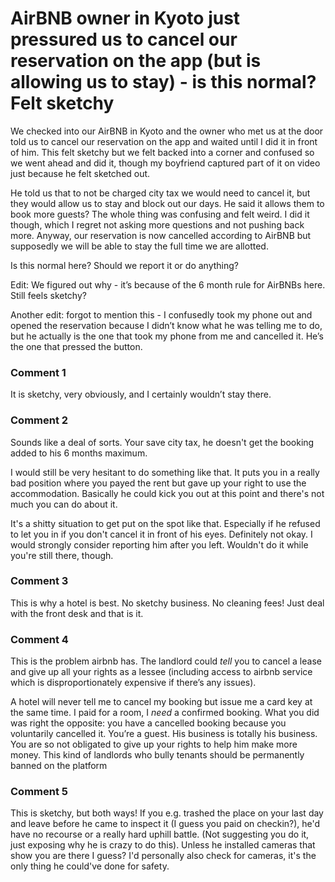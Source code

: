 # AirBNB owner in Kyoto just pressured us to cancel our reservation on the app (but is allowing us to stay) - is this normal? Felt sketchy

We checked into our AirBNB in Kyoto and the owner who met us at the door told us to cancel our reservation on the app and waited until I did it in front of him. This felt sketchy but we felt backed into a corner and confused so we went ahead and did it, though my boyfriend captured part of it on video just because he felt sketched out.

He told us that to not be charged city tax we would need to cancel it, but they would allow us to stay and block out our days. He said it allows them to book more guests? The whole thing was confusing and felt weird. I did it though, which I regret not asking more questions and not pushing back more. Anyway, our reservation is now cancelled according to AirBNB but supposedly we will be able to stay the full time we are allotted.

Is this normal here? Should we report it or do anything?

Edit: We figured out why - it’s because of the 6 month rule for AirBNBs here. Still feels sketchy? 

Another edit: forgot to mention this - I confusedly took my phone out and opened the reservation because I didn’t know what he was telling me to do, but he actually is the one that took my phone from me and cancelled it. He’s the one that pressed the button. 

### Comment 1

It is sketchy, very obviously, and I certainly wouldn’t stay there.

### Comment 2

Sounds like a deal of sorts. Your save city tax, he doesn't get the booking added to his 6 months maximum.

I would still be very hesitant to do something like that. It puts you in a really bad position where you payed the rent but gave up your right to use the accommodation. Basically he could kick you out at this point and there's not much you can do about it.

It's a shitty situation to get put on the spot like that. Especially if he refused to let you in if you don't cancel it in front of his eyes. Definitely not okay. I would strongly consider reporting him after you left. Wouldn't do it while you're still there, though.

### Comment 3

This is why a hotel is best. No sketchy business. No cleaning fees! Just deal with the front desk and that is it.

### Comment 4

This is the problem airbnb has. The landlord could *tell* you to cancel a lease and give up all your rights as a lessee (including access to airbnb service which is disproportionately expensive if there’s any issues). 

A hotel will never tell me to cancel my booking but issue me a card key at the same time. I paid for a room, I *need* a confirmed booking. What you did was right the opposite: you have a cancelled booking because you voluntarily cancelled it. You’re a guest. His business is totally his business. You are so not obligated to give up your rights to help him make more money. This kind of landlords who bully tenants should be permanently banned on the platform

### Comment 5

This is sketchy, but both ways! If you e.g. trashed the place on your last day and leave before he came to inspect it (I guess you paid on checkin?), he'd have no recourse or a really hard uphill battle. (Not suggesting you do it, just exposing why he is crazy to do this). Unless he installed cameras that show you are there I guess? I'd personally also check for cameras, it's the only thing he could've done for safety.

